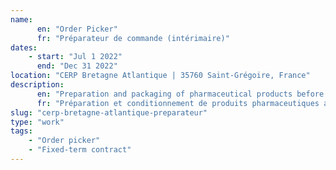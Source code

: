 ```yaml
---
name: 
      en: "Order Picker"
      fr: "Préparateur de commande (intérimaire)"
dates:
    - start: "Jul 1 2022"
      end: "Dec 31 2022"
location: "CERP Bretagne Atlantique | 35760 Saint-Grégoire, France"
description: 
      en: "Preparation and packaging of pharmaceutical products before shipment."
      fr: "Préparation et conditionnement de produits pharmaceutiques avant expédition."
slug: "cerp-bretagne-atlantique-preparateur"
type: "work"
tags:
    - "Order picker"
    - "Fixed-term contract"
---
```

